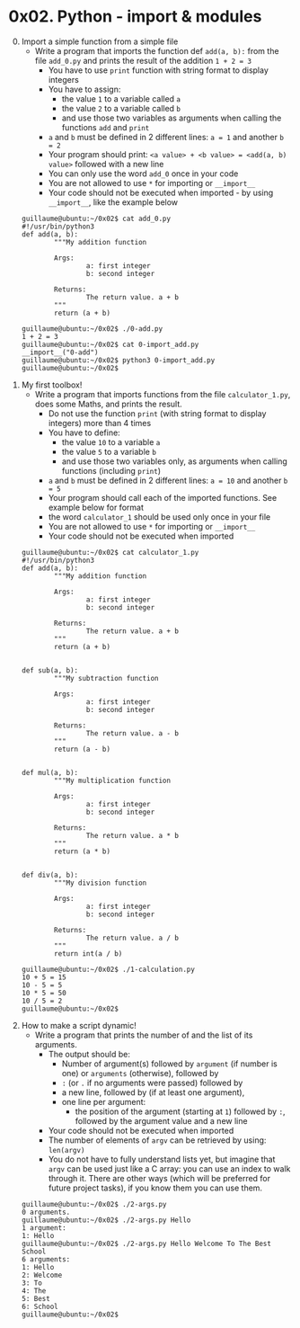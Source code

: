 # 0x02. Python - import & modules

0. Import a simple function from a simple file
	- Write a program that imports the function def `add(a, b):` from the file `add_0.py` and prints the result of the addition `1 + 2 = 3`
		- You have to use `print` function with string format to display integers
		- You have to assign:
			- the value `1` to a variable called `a`
			- the value `2` to a variable called `b`
			- and use those two variables as arguments when calling the functions `add` and `print`
		- `a` and `b` must be defined in 2 different lines: `a = 1` and another `b = 2`
		- Your program should print: `<a value> + <b value> = <add(a, b) value>` followed with a new line
		- You can only use the word `add_0` once in your code
		- You are not allowed to use `*` for importing or `__import__`
		- Your code should not be executed when imported - by using `__import__`, like the example below
	```
	guillaume@ubuntu:~/0x02$ cat add_0.py
	#!/usr/bin/python3
	def add(a, b):
    		"""My addition function

    		Args:
        			a: first integer
        			b: second integer

    		Returns:
        			The return value. a + b
    		"""
    		return (a + b)

	guillaume@ubuntu:~/0x02$ ./0-add.py
	1 + 2 = 3
	guillaume@ubuntu:~/0x02$ cat 0-import_add.py
	__import__("0-add")
	guillaume@ubuntu:~/0x02$ python3 0-import_add.py 
	guillaume@ubuntu:~/0x02$ 
	```
1. My first toolbox!
	- Write a program that imports functions from the file `calculator_1.py`, does some Maths, and prints the result.
		- Do not use the function `print` (with string format to display integers) more than 4 times
		- You have to define:
			- the value `10` to a variable `a` 
			- the value `5` to a variable `b`
			- and use those two variables only, as arguments when calling functions (including `print`)
		- `a` and `b` must be defined in 2 different lines: `a = 10` and another `b = 5`
		- Your program should call each of the imported functions. See example below for format
		- the word `calculator_1` should be used only once in your file
		- You are not allowed to use `*` for importing or `__import__`
		- Your code should not be executed when imported
	```
	guillaume@ubuntu:~/0x02$ cat calculator_1.py
	#!/usr/bin/python3
	def add(a, b):
    		"""My addition function

    		Args:
        			a: first integer
        			b: second integer

    		Returns:
        			The return value. a + b
    		"""
    		return (a + b)


	def sub(a, b):
    		"""My subtraction function

    		Args:
        			a: first integer
        			b: second integer

    		Returns:
        			The return value. a - b
    		"""
    		return (a - b)


	def mul(a, b):
    		"""My multiplication function

    		Args:
        			a: first integer
        			b: second integer

    		Returns:
        			The return value. a * b
    		"""
    		return (a * b)


	def div(a, b):
    		"""My division function

    		Args:
        			a: first integer
        			b: second integer

    		Returns:
        			The return value. a / b
    		"""
    		return int(a / b)

	guillaume@ubuntu:~/0x02$ ./1-calculation.py
	10 + 5 = 15
	10 - 5 = 5
	10 * 5 = 50
	10 / 5 = 2
	guillaume@ubuntu:~/0x02$
	```
2. How to make a script dynamic!
	- Write a program that prints the number of and the list of its arguments.
		- The output should be:
			- Number of argument(s) followed by `argument` (if number is one) or `arguments` (otherwise), followed by
			- `:` (or `.` if no arguments were passed) followed by
			- a new line, followed by (if at least one argument),
			- one line per argument:
				- the position of the argument (starting at `1`) followed by `:`, followed by the argument value and a new line
		- Your code should not be executed when imported
		- The number of elements of `argv` can be retrieved by using: `len(argv)`
		- You do not have to fully understand lists yet, but imagine that `argv` can be used just like a C array: you can use an index to walk through it. There are other ways (which will be preferred for future project tasks), if you know them you can use them.
	```
	guillaume@ubuntu:~/0x02$ ./2-args.py 
	0 arguments.
	guillaume@ubuntu:~/0x02$ ./2-args.py Hello
	1 argument:
	1: Hello
	guillaume@ubuntu:~/0x02$ ./2-args.py Hello Welcome To The Best School
	6 arguments:
	1: Hello
	2: Welcome
	3: To
	4: The
	5: Best
	6: School
	guillaume@ubuntu:~/0x02$ 
	```

